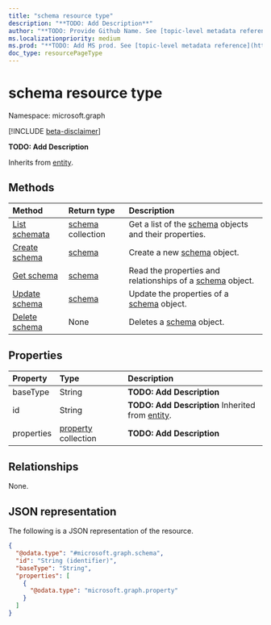```yaml
---
title: "schema resource type"
description: "**TODO: Add Description**"
author: "**TODO: Provide Github Name. See [topic-level metadata reference](https://msgo.azurewebsites.net/add/document/guidelines/metadata.html#topic-level-metadata)**"
ms.localizationpriority: medium
ms.prod: "**TODO: Add MS prod. See [topic-level metadata reference](https://msgo.azurewebsites.net/add/document/guidelines/metadata.html#topic-level-metadata)**"
doc_type: resourcePageType
---
```


# schema resource type

Namespace: microsoft.graph

[!INCLUDE [beta-disclaimer](../../includes/beta-disclaimer.md)]

**TODO: Add Description**


Inherits from [entity](../resources/entity.md).

## Methods
|Method|Return type|Description|
|:---|:---|:---|
|[List schemata](../api/schema-list.md)|[schema](../resources/schema.md) collection|Get a list of the [schema](../resources/schema.md) objects and their properties.|
|[Create schema](../api/externalconnection-post-schema.md)|[schema](../resources/schema.md)|Create a new [schema](../resources/schema.md) object.|
|[Get schema](../api/schema-get.md)|[schema](../resources/schema.md)|Read the properties and relationships of a [schema](../resources/schema.md) object.|
|[Update schema](../api/schema-update.md)|[schema](../resources/schema.md)|Update the properties of a [schema](../resources/schema.md) object.|
|[Delete schema](../api/schema-delete.md)|None|Deletes a [schema](../resources/schema.md) object.|

## Properties
|Property|Type|Description|
|:---|:---|:---|
|baseType|String|**TODO: Add Description**|
|id|String|**TODO: Add Description** Inherited from [entity](../resources/entity.md).|
|properties|[property](../resources/property.md) collection|**TODO: Add Description**|

## Relationships
None.

## JSON representation
The following is a JSON representation of the resource.
<!-- {
  "blockType": "resource",
  "keyProperty": "id",
  "@odata.type": "microsoft.graph.schema",
  "baseType": "microsoft.graph.entity",
  "openType": false
}
-->
``` json
{
  "@odata.type": "#microsoft.graph.schema",
  "id": "String (identifier)",
  "baseType": "String",
  "properties": [
    {
      "@odata.type": "microsoft.graph.property"
    }
  ]
}
```

